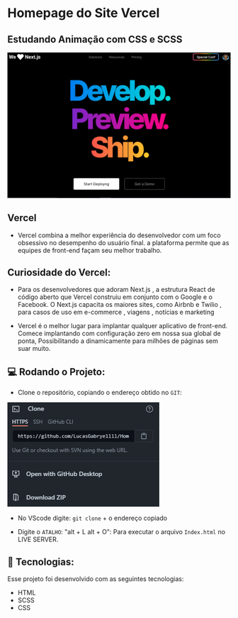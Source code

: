 # Homepage do Site Vercel
## Estudando Animação com CSS e SCSS

<p align="center">
  <img alt="GitHub language" count src=https://github.com/LucasGabryellll/Homepage-Vercel/blob/main/page-concluded/preview-page.PNG>

## Vercel
- Vercel combina a melhor experiência do desenvolvedor com um foco obsessivo no desempenho do usuário final.
a plataforma permite que as equipes de front-end façam seu melhor trabalho.

## Curiosidade do Vercel:
- Para os desenvolvedores que adoram Next.js , a estrutura React de código aberto que Vercel construiu em conjunto com o Google e o Facebook. O Next.js capacita os maiores sites, como Airbnb e Twilio , para casos de uso em e-commerce , viagens , notícias e marketing

- Vercel é o melhor lugar para implantar qualquer aplicativo de front-end. Comece implantando com configuração zero em nossa sua global de ponta, Possibilitando a dinamicamente para milhões de páginas sem suar muito.

## 💻 Rodando o Projeto: 
- Clone o repositório, copiando o endereço obtido no `GIT`:
<img alt="GitHub language" count src=https://github.com/LucasGabryellll/Homepage-Vercel/blob/main/page-concluded/clone%20do%20repositorio.PNG>

- No VScode digite:
`git clone` + o endereço copiado

- Digite o `ATALHO`: "alt + L alt + O": 
Para executar o arquivo `Index.html` no LIVE SERVER.

 ## 🚀 Tecnologias:
  Esse projeto foi desenvolvido com as seguintes tecnologias:
  - HTML
  - SCSS
  - CSS
